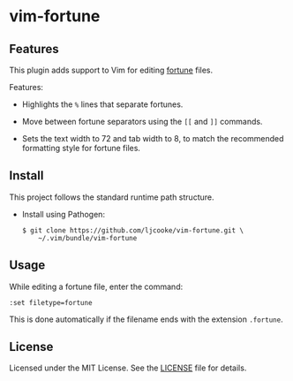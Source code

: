 vim-fortune
===========

## Features

This plugin adds support to Vim for editing [fortune][fortune] files.

Features:

  - Highlights the `%` lines that separate fortunes.

  - Move between fortune separators using the `[[` and `]]` commands.

  - Sets the text width to 72 and tab width to 8, to match the recommended
    formatting style for fortune files.

## Install

This project follows the standard runtime path structure.

  - Install using Pathogen:

        $ git clone https://github.com/ljcooke/vim-fortune.git \
            ~/.vim/bundle/vim-fortune

## Usage

While editing a fortune file, enter the command:

    :set filetype=fortune

This is done automatically if the filename ends with the extension `.fortune`.

## License

Licensed under the MIT License. See the [LICENSE](LICENSE) file for details.

[fortune]: https://en.wikipedia.org/wiki/Fortune_%28Unix%29
